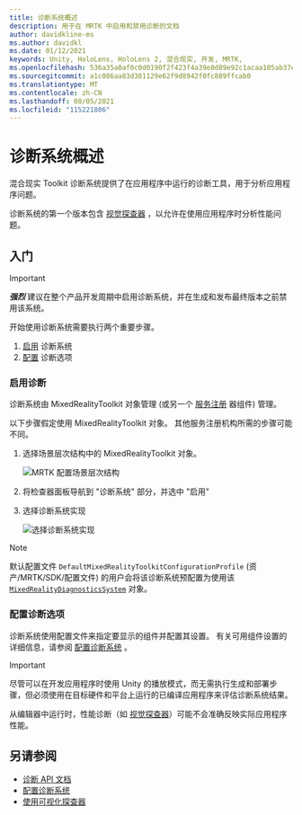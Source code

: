 ```yaml
---
title: 诊断系统概述
description: 用于在 MRTK 中启用和禁用诊断的文档
author: davidkline-ms
ms.author: davidkl
ms.date: 01/12/2021
keywords: Unity, HoloLens, HoloLens 2, 混合现实, 开发, MRTK,
ms.openlocfilehash: 536a35a0af0c0d0190f2f423f4a39e0d89e92c1acaa105ab37e8cf7fdc37cbf5
ms.sourcegitcommit: a1c086aa83d381129e62f9d8942f0fc889ffcab0
ms.translationtype: MT
ms.contentlocale: zh-CN
ms.lasthandoff: 08/05/2021
ms.locfileid: "115221806"
---
```

# <a name="diagnostics-system-overview"></a>诊断系统概述

混合现实 Toolkit 诊断系统提供了在应用程序中运行的诊断工具，用于分析应用程序问题。

诊断系统的第一个版本包含 [视觉探查器](using-visual-profiler.md) ，以允许在使用应用程序时分析性能问题。

## <a name="getting-started"></a>入门

> [!IMPORTANT]
> **_强烈_** 建议在整个产品开发周期中启用诊断系统，并在生成和发布最终版本之前禁用该系统。

开始使用诊断系统需要执行两个重要步骤。

1. [启用](#enable-diagnostics) 诊断系统
2. [配置](#configure-diagnostic-options) 诊断选项

### <a name="enable-diagnostics"></a>启用诊断

诊断系统由 MixedRealityToolkit 对象管理 (或另一个 [服务注册](xref:Microsoft.MixedReality.Toolkit.IMixedRealityServiceRegistrar) 器组件) 管理。

以下步骤假定使用 MixedRealityToolkit 对象。 其他服务注册机构所需的步骤可能不同。

1. 选择场景层次结构中的 MixedRealityToolkit 对象。

    ![MRTK 配置场景层次结构](../images/MRTK_ConfiguredHierarchy.png)

1. 将检查器面板导航到 "诊断系统" 部分，并选中 "启用"
1. 选择诊断系统实现

    ![选择诊断系统实现](../images/diagnostics/DiagnosticsSelectSystemType.png)

> [!NOTE]
> 默认配置文件 `DefaultMixedRealityToolkitConfigurationProfile` (资产/MRTK/SDK/配置文件) 的用户会将该诊断系统预配置为使用该 [`MixedRealityDiagnosticsSystem`](xref:Microsoft.MixedReality.Toolkit.Diagnostics.MixedRealityDiagnosticsSystem) 对象。

### <a name="configure-diagnostic-options"></a>配置诊断选项

诊断系统使用配置文件来指定要显示的组件并配置其设置。 有关可用组件设置的详细信息，请参阅 [配置诊断系统](configuring-diagnostics.md) 。

> [!IMPORTANT]
> 尽管可以在开发应用程序时使用 Unity 的播放模式，而无需执行生成和部署步骤，但必须使用在目标硬件和平台上运行的已编译应用程序来评估诊断系统结果。
>
> 从编辑器中运行时，性能诊断（如 [视觉探查器](using-visual-profiler.md)）可能不会准确反映实际应用程序性能。

## <a name="see-also"></a>另请参阅

- [诊断 API 文档](xref:Microsoft.MixedReality.Toolkit.Diagnostics)
- [配置诊断系统](configuring-diagnostics.md)
- [使用可视化探查器](using-visual-profiler.md)
